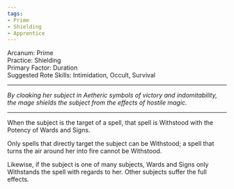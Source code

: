 ```yaml
---
tags:
- Prime
- Shielding
- Apprentice
---
```


Arcanum: Prime\
Practice: Shielding\
Primary Factor: Duration\
Suggested Rote Skills: Intimidation, Occult, Survival

---

_By cloaking her subject in Aetheric symbols of victory and indomitability, the mage shields the subject from the effects of hostile magic._

---

When the subject is the target of a spell, that spell is Withstood with the Potency of Wards and Signs.

Only spells that directly target the subject can be Withstood; a spell that turns the air around her into fire cannot be Withstood.

Likewise, if the subject is one of many subjects, Wards and Signs only Withstands the spell with regards to her. Other subjects suffer the full effects.